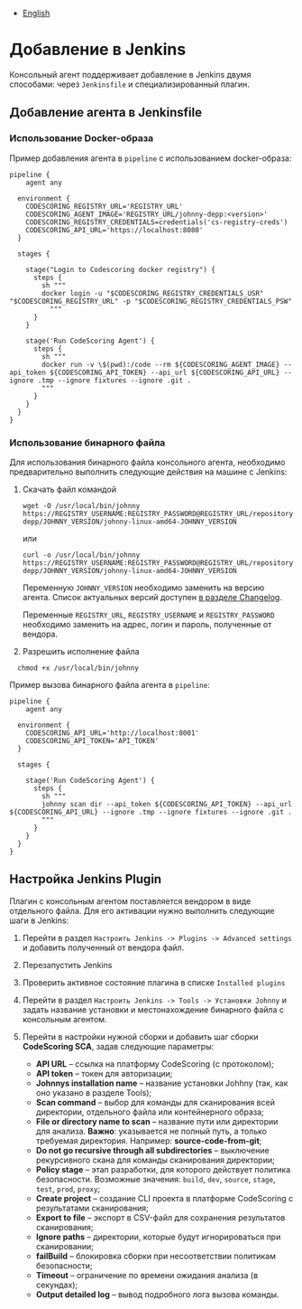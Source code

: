 - [English](../../agent/jenkins-pipeline.en/)

# Добавление в Jenkins

Консольный агент поддерживает добавление в Jenkins двумя способами: через `Jenkinsfile` и специализированный плагин.

## Добавление агента в Jenkinsfile

### Использование Docker-образа

Пример добавления агента в `pipeline` с использованием docker-образа:

```
pipeline {
    agent any

  environment {
    CODESCORING_REGISTRY_URL='REGISTRY_URL'
    CODESCORING_AGENT_IMAGE='REGISTRY_URL/johnny-depp:<version>'
    CODESCORING_REGISTRY_CREDENTIALS=credentials('cs-registry-creds')
    CODESCORING_API_URL='https://localhost:8080'
  }

  stages {

    stage("Login to Codescoring docker registry") {
      steps {
        sh """
        docker login -u "$CODESCORING_REGISTRY_CREDENTIALS_USR" "$CODESCORING_REGISTRY_URL" -p "$CODESCORING_REGISTRY_CREDENTIALS_PSW"
          """
      }
    }

    stage('Run CodeScoring Agent') {
      steps {
        sh """
        docker run -v \$(pwd):/code --rm ${CODESCORING_AGENT_IMAGE} --api_token ${CODESCORING_API_TOKEN} --api_url ${CODESCORING_API_URL} --ignore .tmp --ignore fixtures --ignore .git .
        """
      }
    }
  }
}
```

### Использование бинарного файла

Для использования бинарного файла консольного агента, необходимо предварительно выполнить следующие действия на машине с Jenkins:

1. Скачать файл командой

   ```
   wget -O /usr/local/bin/johnny https://REGISTRY_USERNAME:REGISTRY_PASSWORD@REGISTRY_URL/repository/files/codescoring/johnny-depp/JOHNNY_VERSION/johnny-linux-amd64-JOHNNY_VERSION
   ```

   или

   ```
   curl -o /usr/local/bin/johnny https://REGISTRY_USERNAME:REGISTRY_PASSWORD@REGISTRY_URL/repository/files/codescoring/johnny-depp/JOHNNY_VERSION/johnny-linux-amd64-JOHNNY_VERSION
   ```

   Переменную `JOHNNY_VERSION` необходимо заменить на версию агента. Список актуальных версий доступен [в разделе Changelog](/changelog/johnny-changelog).

   Переменные `REGISTRY_URL`, `REGISTRY_USERNAME` и `REGISTRY_PASSWORD` необходимо заменить на адрес, логин и пароль, полученные от вендора.

1. Разрешить исполнение файла

```
  chmod +x /usr/local/bin/johnny
```

Пример вызова бинарного файла агента в `pipeline`:

```
pipeline {
    agent any

  environment {
    CODESCORING_API_URL='http://localhost:8001'
    CODESCORING_API_TOKEN='API_TOKEN'
  }

  stages {

    stage('Run CodeScoring Agent') {
      steps {
        sh """
        johnny scan dir --api_token ${CODESCORING_API_TOKEN} --api_url ${CODESCORING_API_URL} --ignore .tmp --ignore fixtures --ignore .git .
        """
      }
    }
  }
}
```

## Настройка Jenkins Plugin

Плагин с консольным агентом поставляется вендором в виде отдельного файла. Для его активации нужно выполнить следующие шаги в Jenkins:

1. Перейти в раздел `Настроить Jenkins -> Plugins -> Advanced settings` и добавить полученный от вендора файл.

1. Перезапустить Jenkins

1. Проверить активное состояние плагина в списке `Installed plugins`

1. Перейти в раздел `Настроить Jenkins -> Tools -> Установки Johnny` и задать название установки и местонахождение бинарного файла с консольным агентом.

1. Перейти в настройки нужной сборки и добавить шаг сборки **CodeScoring SCA**, задав следующие параметры:

   - **API URL** – ссылка на платформу CodeScoring (с протоколом);
   - **API token** – токен для авторизации;
   - **Johnnys installation name** – название установки Johhny (так, как оно указано в разделе Tools);
   - **Scan command** – выбор для команды для сканирования всей директории, отдельного файла или контейнерного образа;
   - **File or directory name to scan** – название пути или директории для анализа. **Важно**: указывается не полный путь, а только требуемая директория. Например: **source-code-from-git**;
   - **Do not go recursive through all subdirectories** – выключение рекурсивного скана для команды сканирования директории;
   - **Policy stage** – этап разработки, для которого действует политика безопасности. Возможные значения: `build`, `dev`, `source`, `stage`, `test`, `prod`, `proxy`;
   - **Create project** – cоздание CLI проекта в платформе CodeScoring с результатами сканирования;
   - **Export to file** – экспорт в CSV-файл для сохранения результатов сканирования;
   - **Ignore paths** – директории, которые будут игнорироваться при сканировании;
   - **failBuild** – блокировка сборки при несоответствии политикам безопасности;
   - **Timeout** – ограничение по времени ожидания анализа (в секундах);
   - **Output detailed log** – вывод подробного лога вызова команды.
